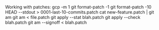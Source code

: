 Working with patches:
gcp -m 1 
git format-patch -1
git format-patch -10 HEAD --stdout > 0001-last-10-commits.patch
cat new-feature.patch | git am
git am < file.patch
git apply --stat blah.patch
git apply --check blah.patch
git am --signoff < blah.patch
